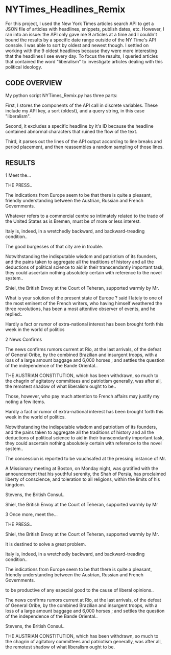 # NYTimes_Headlines_Remix

For this project, I used the New York Times articles search API to get a JSON file of articles with headlines, snippets, publish dates, etc. However, I ran into an issue: the API only gave me 9 articles at a time and I couldn't bound the results by a specific date range outside of the NY Time's API console. I was able to sort by oldest and newest though. I settled on working with the 9 oldest headlines because they were more interesting that the headlines I see every day. To focus the results, I queried articles that contained the word "liberalism" to investigate articles dealing with this political ideology.

CODE OVERVIEW
-------------
My python script NYTimes_Remix.py has three parts: 

First, I stores the components of the API call in discrete variables. These include my API key, a sort (oldest), and a query string, in this case "liberalism". 

Second, it excludes a specific headline by it's ID because the headline contained abnormal characters that ruined the flow of the text. 

Third, it parses out the lines of the API output according to line breaks and period placement, and then reassembles a random sampling of those lines. 

RESULTS
-------

1 Meet the...

THE PRESS..

 The indications from Europe seem to be that there is quite a pleasant, friendly understanding between the Austrian, Russian and French Governments.

 Whatever refers to a commercial centre so intimately related to the trade of the United States as is Bremen, must be of more or less interest.

 Italy is, indeed, in a wretchedly backward, and backward-treading condition..

 The good burgesses of that city are in trouble.

 Notwithstanding the indisputable wisdom and patriotism of its founders, and the pains taken to aggregate all the traditions of history and all the deductions of political science to aid in their transcendantly important task, they could ascertain nothing absolutely certain with reference to the novel system..

 Shiel, the British Envoy at the Court of Teheran, supported warmly by Mr.

 What is your solution of the present state of Europe ? said I lately to one of the most eminent of the French writers, who having himself weathered the three revolutions, has been a most attentive observer of events, and he replied:.

 Hardly a fact or rumor of extra-national interest has been brought forth this week in the world of politics

2 News Confirms

The news confirms rumors current at Rio, at the last arrivals, of the defeat of General Oribe, by the combined Brazilian and insurgent troops, with a loss of a large amount baggage and 6,000 horses ; and settles the question of the independence of the Bande Oriental..

 THE AUSTRIAN CONSTITUTION, which has been withdrawn, so much to the chagrin of agitatory committees and patriotism generally, was after all, the remotest shadow of what liberalism ought to be..

 Those, however, who pay much attention to French affairs may justify my noting a few items.

 Hardly a fact or rumor of extra-national interest has been brought forth this week in the world of politics.

 Notwithstanding the indisputable wisdom and patriotism of its founders, and the pains taken to aggregate all the traditions of history and all the deductions of political science to aid in their transcendantly important task, they could ascertain nothing absolutely certain with reference to the novel system..

 The concession is reported to be vouchsafed at the pressing instance of Mr.

 A Missionary meeting at Boston, on Monday night, was gratified with the announcement that his youthful serenity, the Shah of Persia, has proclaimed liberty of conscience, and toleration to all religions, within the limits of his kingdom.

 Stevens, the British Consul..

 Shiel, the British Envoy at the Court of Teheran, supported warmly by Mr

3 Once more, meet the...

THE PRESS..

 Shiel, the British Envoy at the Court of Teheran, supported warmly by Mr.

 It is destined to solve a great problem.

 Italy is, indeed, in a wretchedly backward, and backward-treading condition..

 The indications from Europe seem to be that there is quite a pleasant, friendly understanding between the Austrian, Russian and French Governments.

 to be productive of any especial good to the cause of liberal opinions..

 The news confirms rumors current at Rio, at the last arrivals, of the defeat of General Oribe, by the combined Brazilian and insurgent troops, with a loss of a large amount baggage and 6,000 horses ; and settles the question of the independence of the Bande Oriental..

 Stevens, the British Consul..

 THE AUSTRIAN CONSTITUTION, which has been withdrawn, so much to the chagrin of agitatory committees and patriotism generally, was after all, the remotest shadow of what liberalism ought to be.
